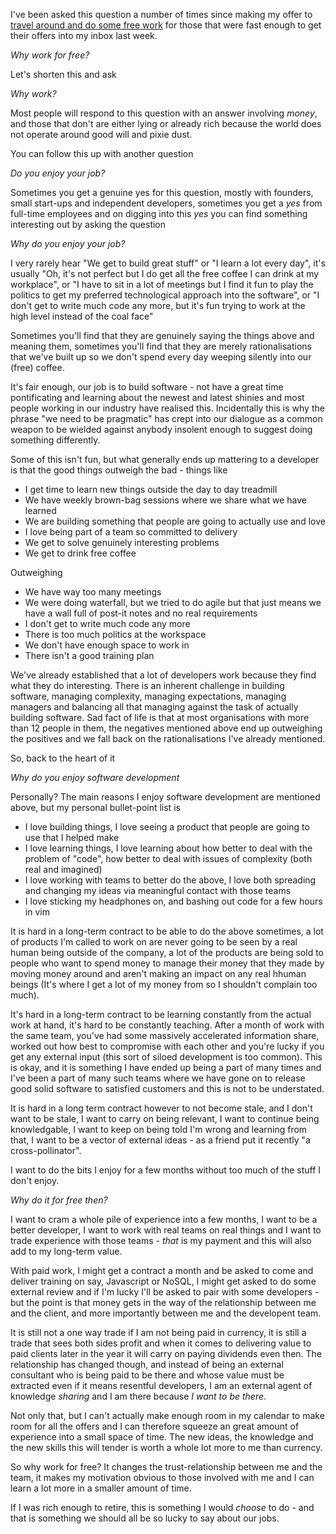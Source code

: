 I've been asked this question a number of times since making my offer to [travel around and do some free work](http://codeofrob.com/entries/i-am-not-looking-for-a-job.html) for those that were fast enough to get their offers into my inbox last week.

*Why work for free?*

Let's shorten this and ask 

*Why work?*

Most people will respond to this question with an answer involving *money*, and those that don't are either lying or already rich because the world does not operate around good will and pixie dust.

You can follow this up with another question

*Do you enjoy your job?*

Sometimes you get a genuine yes for this question, mostly with founders, small start-ups and independent developers, sometimes you get a *yes* from full-time employees and on digging into this *yes* you can find something interesting out by asking the question

*Why do you enjoy your job?*

I very rarely hear "We get to build great stuff" or "I learn a lot every day", it's usually "Oh, it's not perfect but I do get all the free coffee I can drink at my workplace", or "I have to sit in a lot of meetings but I find it fun to play the politics to get my preferred technological approach into the software", or "I don't get to write much code any more, but it's fun trying to work at the high level instead of the coal face"

Sometimes you'll find that they are genuinely saying the things above and meaning them, sometimes you'll find that they are merely rationalisations that we've built up so we don't spend every day weeping silently into our (free) coffee.

It's fair enough, our job is to build software - not have a great time pontificating and learning about the newest and latest shinies and most people working in our industry have realised this. Incidentally this is why the phrase "we need to be pragmatic" has crept into our dialogue as a common weapon to be wielded against anybody insolent enough to suggest doing something differently.

Some of this isn't fun, but what generally ends up mattering to a developer is that the good things outweigh the bad - things like

- I get time to learn new things outside the day to day treadmill
- We have weekly brown-bag sessions where we share what we have learned
- We are building something that people are going to actually use and love
- I love being part of a team so committed to delivery
- We get to solve genuinely interesting problems
- We get to drink free coffee

Outweighing

- We have way too many meetings
- We were doing waterfall, but we tried to do agile but that just means we have a wall full of post-it notes and no real requirements
- I don't get to write much code any more
- There is too much politics at the workspace
- We don't have enough space to work in
- There isn't a good training plan

We've already established that a lot of developers work because they find what they do interesting. There is an inherent challenge in building software, managing complexity, managing expectations, managing managers and balancing all that managing against the task of actually building software. Sad fact of life is that at most organisations with more than 12 people in them, the negatives mentioned above end up outweighing the positives and we fall back on the rationalisations I've already mentioned.

So, back to the heart of it

*Why do you enjoy software development*

Personally? The main reasons I enjoy software development are mentioned above, but my personal bullet-point list is

- I love building things, I love seeing a product that people are going to use that I helped make
- I love learning things, I love learning about how better to deal with the problem of "code", how better to deal with issues of complexity (both real and imagined)
- I love working with teams to better do the above, I love both spreading and changing my ideas via meaningful contact with those teams
- I love sticking my headphones on, and bashing out code for a few hours in vim

It is hard in a long-term contract to be able to do the above sometimes, a lot of products I'm called to work on are never going to be seen by a real human being outside of the company, a lot of the products are being sold to people who want to spend money to manage their money that they made by moving money around and aren't making an impact on any real hhuman beings (It's where I get a lot of my money from so I shouldn't complain too much). 

It's hard in a long-term contract to be learning constantly from the actual work at hand, it's hard to be constantly teaching. After a month of work with the same team, you've had some massively accelerated information share, worked out how best to compromise with each other and you're lucky if you get any external input (this sort of siloed development is too common). This is okay, and it is something I have ended up being a part of many times and I've been a part of many such teams where we have gone on to release good solid software to satisfied customers and this is not to be understated.

It is hard in a long term contract however to not become stale, and I don't want to be stale, I want to carry on being relevant, I want to continue being knowledgable, I want to keep on being told I'm wrong and learning from that, I want to be a vector of external ideas - as a friend put it recently "a cross-pollinator".

I want to do the bits I enjoy for a few months without too much of the stuff I don't enjoy.

*Why do it for free then?*

I want to cram a whole pile of experience into a few months, I want to be a better developer, I want to work with real teams on real things and I want to trade experience with those teams - *that* is my payment and this will also add to my long-term value. 

With paid work, I might get a contract a month and be asked to come and deliver training on say, Javascript or NoSQL, I might get asked to do some external review and if I'm lucky I'll be asked to pair with some developers - but the point is that money gets in the way of the relationship between me and the client, and more importantly between me and the developent team.

It is still not a one way trade if I am not being paid in currency, it is still a trade that sees both sides profit and when it comes to delivering value to paid clients later in the year it will carry on paying dividends even then. The relationship has changed though, and instead of being an external consultant who is being paid to be there and whose value must be extracted even if it means resentful developers, I am an external agent of knowledge *sharing* and I am there because *I want to be there*.

Not only that, but I can't actually make enough room in my calendar to make room for all the offers and I can therefore squeeze an great amount of experience into a small space of time. The new ideas, the knowledge and the new skills this will tender is worth a whole lot more to me than currency.

So why work for free? It changes the trust-relationship between me and the team, it makes my motivation obvious to those involved with me and I can learn a lot more in a smaller amount of time.  

If I was rich enough to retire, this is something I would *choose* to do - and that is something we should all be so lucky to say about our jobs.




